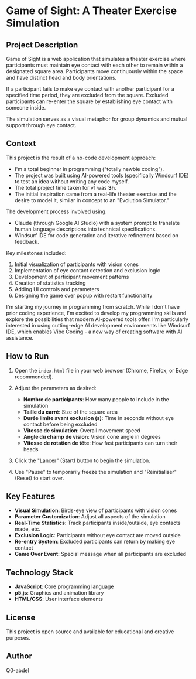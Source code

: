 # Game of Sight: A Theater Exercise Simulation

## Project Description
Game of Sight is a web application that simulates a theater exercise where participants must maintain eye contact with each other to remain within a designated square area. Participants move continuously within the space and have distinct head and body orientations.

If a participant fails to make eye contact with another participant for a specified time period, they are excluded from the square. Excluded participants can re-enter the square by establishing eye contact with someone inside.

The simulation serves as a visual metaphor for group dynamics and mutual support through eye contact.

## Context
This project is the result of a no-code development approach:

- I'm a total beginner in programming ("totally newbie coding").
- The project was built using AI-powered tools (specifically Windsurf IDE) to test an idea without writing any code myself.
- The total project time taken for v1 was **3h**.
- The initial inspiration came from a real-life theater exercise and the desire to model it, similar in concept to an "Evolution Simulator."

The development process involved using:
- Claude (through Google AI Studio) with a system prompt to translate human language descriptions into technical specifications.
- Windsurf IDE for code generation and iterative refinement based on feedback.

Key milestones included:
1. Initial visualization of participants with vision cones
2. Implementation of eye contact detection and exclusion logic
3. Development of participant movement patterns
4. Creation of statistics tracking
5. Adding UI controls and parameters
6. Designing the game over popup with restart functionality

I'm starting my journey in programming from scratch. While I don't have prior coding experience, I'm excited to develop my programming skills and explore the possibilities that modern AI-powered tools offer. I'm particularly interested in using cutting-edge AI development environments like Windsurf IDE, which enables Vibe Coding - a new way of creating software with AI assistance.

## How to Run

1. Open the `index.html` file in your web browser (Chrome, Firefox, or Edge recommended).
2. Adjust the parameters as desired:
   - **Nombre de participants**: How many people to include in the simulation
   - **Taille du carré**: Size of the square area
   - **Durée limite avant exclusion (s)**: Time in seconds without eye contact before being excluded
   - **Vitesse de simulation**: Overall movement speed
   - **Angle du champ de vision**: Vision cone angle in degrees
   - **Vitesse de rotation de tête**: How fast participants can turn their heads

3. Click the "Lancer" (Start) button to begin the simulation.
4. Use "Pause" to temporarily freeze the simulation and "Réinitialiser" (Reset) to start over.

## Key Features

- **Visual Simulation**: Birds-eye view of participants with vision cones
- **Parameter Customization**: Adjust all aspects of the simulation
- **Real-Time Statistics**: Track participants inside/outside, eye contacts made, etc.
- **Exclusion Logic**: Participants without eye contact are moved outside
- **Re-entry System**: Excluded participants can return by making eye contact
- **Game Over Event**: Special message when all participants are excluded

## Technology Stack

- **JavaScript**: Core programming language
- **p5.js**: Graphics and animation library
- **HTML/CSS**: User interface elements

## License

This project is open source and available for educational and creative purposes.

## Author

Q0-abdel
